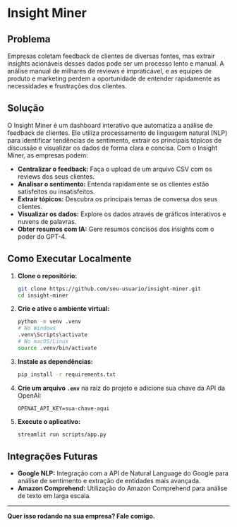 # Insight Miner

## Problema

Empresas coletam feedback de clientes de diversas fontes, mas extrair insights acionáveis desses dados pode ser um processo lento e manual. A análise manual de milhares de reviews é impraticável, e as equipes de produto e marketing perdem a oportunidade de entender rapidamente as necessidades e frustrações dos clientes.

## Solução

O Insight Miner é um dashboard interativo que automatiza a análise de feedback de clientes. Ele utiliza processamento de linguagem natural (NLP) para identificar tendências de sentimento, extrair os principais tópicos de discussão e visualizar os dados de forma clara e concisa. Com o Insight Miner, as empresas podem:

*   **Centralizar o feedback:** Faça o upload de um arquivo CSV com os reviews dos seus clientes.
*   **Analisar o sentimento:** Entenda rapidamente se os clientes estão satisfeitos ou insatisfeitos.
*   **Extrair tópicos:** Descubra os principais temas de conversa dos seus clientes.
*   **Visualizar os dados:** Explore os dados através de gráficos interativos e nuvens de palavras.
*   **Obter resumos com IA:** Gere resumos concisos dos insights com o poder do GPT-4.

## Como Executar Localmente

1.  **Clone o repositório:**

    ```bash
    git clone https://github.com/seu-usuario/insight-miner.git
    cd insight-miner
    ```

2.  **Crie e ative o ambiente virtual:**

    ```bash
    python -m venv .venv
    # No Windows
    .venv\Scripts\activate
    # No macOS/Linux
    source .venv/bin/activate
    ```

3.  **Instale as dependências:**

    ```bash
    pip install -r requirements.txt
    ```

4.  **Crie um arquivo `.env`** na raiz do projeto e adicione sua chave da API da OpenAI:

    ```
    OPENAI_API_KEY=sua-chave-aqui
    ```

5.  **Execute o aplicativo:**

    ```bash
    streamlit run scripts/app.py
    ```

## Integrações Futuras

*   **Google NLP:** Integração com a API de Natural Language do Google para análise de sentimento e extração de entidades mais avançada.
*   **Amazon Comprehend:** Utilização do Amazon Comprehend para análise de texto em larga escala.

---

**Quer isso rodando na sua empresa? Fale comigo.**
